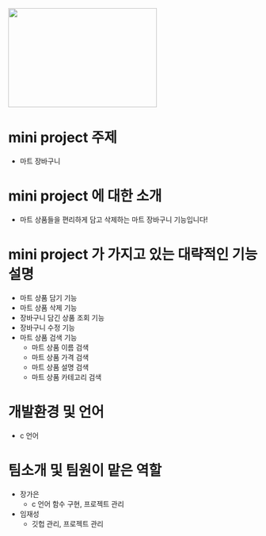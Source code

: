 <img src="https://user-images.githubusercontent.com/103119924/166104739-a531f1cf-ceaf-46ba-be5c-80c9f485aaba.jpg" width="300" height="200"/>

# mini project 주제
+ 마트 장바구니

# mini project 에 대한 소개
+ 마트 상품들을 편리하게 담고 삭제하는 마트 장바구니 기능입니다!

# mini project 가 가지고 있는 대략적인 기능 설명
+ 마트 상품 담기 기능
+ 마트 상품 삭제 기능
+ 장바구니 담긴 상품 조회 기능
+ 장바구니 수정 기능
+ 마트 상품 검색 기능
  + 마트 상품 이름 검색
  + 마트 상품 가격 검색
  + 마트 상품 설명 검색
  + 마트 상품 카테고리 검색
  
# 개발환경 및 언어
+ c 언어

# 팀소개 및 팀원이 맡은 역할
+ 장가은
  + c 언어 함수 구현, 프로젝트 관리 
+ 임재성
  + 깃헙 관리, 프로젝트 관리
